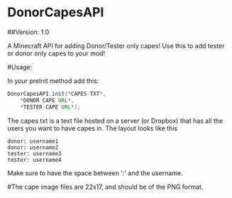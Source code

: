 DonorCapesAPI
=============

##Version: 1.0

A Minecraft API for adding Donor/Tester only capes!
Use this to add tester or donor only capes to your mod!


#Usage:

In your preInit method add this:
```java
DonorCapesAPI.init(*CAPES TXT*, 
	*DONOR CAPE URL*,
	*TESTER CAPE URL*);
```

The capes txt is a text file hosted on a server (or Dropbox) that has all the users you want to have capes in. The layout looks like this
```
donor: username1
donor: username2
tester: username3
tester: username4
```
Make sure to have the space between ':' and the username.

#The cape image files are 22x17, and should be of the PNG format.
